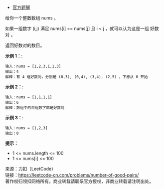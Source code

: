 * [官方题解](https://leetcode-cn.com/problems/number-of-good-pairs/solution/hao-shu-dui-de-shu-mu-by-leetcode-solution/)

给你一个整数数组 nums 。

如果一组数字 (i,j) 满足 nums[i] == nums[j] 且 i < j ，就可以认为这是一组 好数对 。

返回好数对的数目。

**示例 1：**:<br>
```
输入：nums = [1,2,3,1,1,3]
输出：4
解释：有 4 组好数对，分别是 (0,3), (0,4), (3,4), (2,5) ，下标从 0 开始
```

**示例 2：**:<br>

```
输入：nums = [1,1,1,1]
输出：6
解释：数组中的每组数字都是好数对
```

**示例 3：**:<br>

```
输入：nums = [1,2,3]
输出：0
```

**提示：** <br>
* 1 <= nums.length <= 100
* 1 <= nums[i] <= 100


来源：力扣（LeetCode）<br>
链接：https://leetcode-cn.com/problems/number-of-good-pairs/ <br>
著作权归领扣网络所有。商业转载请联系官方授权，非商业转载请注明出处。<br>